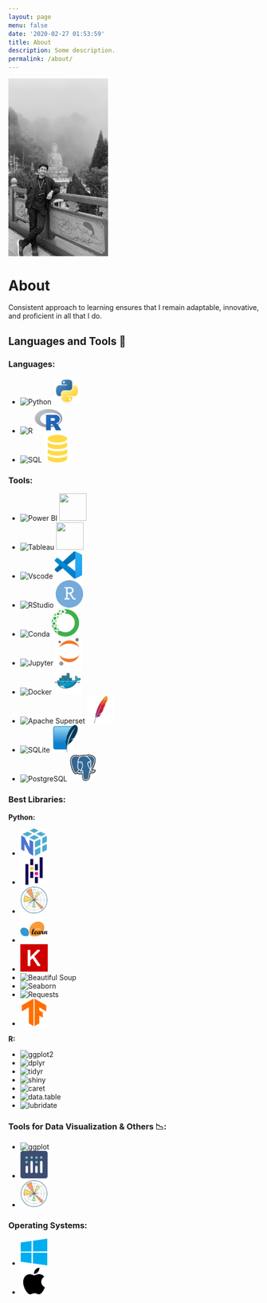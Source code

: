 ```yaml
---
layout: page
menu: false
date: '2020-02-27 01:53:59'
title: About
description: Some description.
permalink: /about/
---
```


<img class="img-square" src="/assets/img/uploads/profile.png" alt="Dimas Aditya" width="200">

# About

Consistent approach to learning ensures that I remain adaptable, innovative, and proficient in all that I do.

## Languages and Tools 📖

### Languages:
- ![Python](https://img.shields.io/badge/Python-3776AB?style=flat&logo=python&logoColor=white) <img src="https://github.com/devicons/devicon/blob/master/icons/python/python-original.svg" width="55" height="55">
- ![R](https://img.shields.io/badge/R-276DC3?style=flat&logo=r&logoColor=white) <img src="https://github.com/devicons/devicon/blob/master/icons/r/r-original.svg" width="55" height="55">
- ![SQL](https://img.shields.io/badge/SQL-4479A1?style=flat&logo=sqlite&logoColor=white) <img src="https://github.com/devicons/devicon/blob/master/icons/sql/sql-original.svg" width="55" height="55">

### Tools:
- ![Power BI](https://img.shields.io/badge/Power_BI-FF5722?style=flat&logo=powerbi&logoColor=white) <img src="https://github.com/devicons/devicon/blob/master/icons/powerbi/powerbi-original.svg" width="55" height="55">
- ![Tableau](https://img.shields.io/badge/Tableau-E97627?style=flat&logo=tableau&logoColor=white) <img src="https://github.com/devicons/devicon/blob/master/icons/tableau/tableau-original.svg" width="55" height="55">
- ![Vscode](https://img.shields.io/badge/Visual_Studio_Code-007ACC?style=flat&logo=visual-studio-code&logoColor=white) <img src="https://github.com/devicons/devicon/blob/master/icons/vscode/vscode-original.svg" width="55" height="55">
- ![RStudio](https://img.shields.io/badge/RStudio-75AADB?style=flat&logo=rstudio&logoColor=white) <img src="https://github.com/devicons/devicon/blob/master/icons/rstudio/rstudio-original.svg" width="55" height="55">
- ![Conda](https://img.shields.io/badge/Conda-44A833?style=flat&logo=anaconda&logoColor=white) <img src="https://github.com/devicons/devicon/blob/master/icons/anaconda/anaconda-original.svg" width="55" height="55">
- ![Jupyter](https://img.shields.io/badge/Jupyter-F37626?style=flat&logo=jupyter&logoColor=white) <img src="https://github.com/devicons/devicon/blob/master/icons/jupyter/jupyter-original.svg" width="55" height="55">
- ![Docker](https://img.shields.io/badge/Docker-2496ED?style=flat&logo=docker&logoColor=white) <img src="https://github.com/devicons/devicon/blob/master/icons/docker/docker-original.svg" width="55" height="55">
- ![Apache Superset](https://img.shields.io/badge/Apache_Superset-0A1F3D?style=flat&logo=apache-superset&logoColor=white) <img src="https://github.com/devicons/devicon/blob/master/icons/apache/apache-original.svg" width="55" height="55">
- ![SQLite](https://img.shields.io/badge/SQLite-003B57?style=flat&logo=sqlite&logoColor=white) <img src="https://github.com/devicons/devicon/blob/master/icons/sqlite/sqlite-original.svg" width="55" height="55">
- ![PostgreSQL](https://img.shields.io/badge/PostgreSQL-336791?style=flat&logo=postgresql&logoColor=white) <img src="https://github.com/devicons/devicon/blob/master/icons/postgresql/postgresql-original.svg" width="55" height="55">

### Best Libraries:

**Python:**
- <img src="https://github.com/devicons/devicon/blob/master/icons/numpy/numpy-original.svg" width="55" height="55" alt="NumPy">
- <img src="https://github.com/devicons/devicon/blob/master/icons/pandas/pandas-original.svg" width="55" height="55" alt="Pandas">
- <img src="https://github.com/devicons/devicon/blob/master/icons/matplotlib/matplotlib-original.svg" width="55" height="55" alt="Matplotlib">
- <img src="https://github.com/devicons/devicon/blob/master/icons/scikitlearn/scikitlearn-original.svg" width="55" height="55" alt="Scikit-learn">
- <img src="https://github.com/devicons/devicon/blob/master/icons/keras/keras-original.svg" width="55" height="55" alt="Keras">
- <img src="https://datascientest.com/en/wp-content/uploads/sites/9/2024/01/beautiful-soup.png" width="55" height="55" alt="Beautiful Soup">
- <img src="https://seaborn.pydata.org/_images/logo-tall-lightbg.svg" width="55" height="55" alt="Seaborn">
- <img src="https://fr.python-requests.org/en/latest/_static/requests-sidebar.png" width="55" height="55" alt="Requests">
- <img src="https://github.com/devicons/devicon/blob/master/icons/tensorflow/tensorflow-original.svg" width="55" height="55" alt="TensorFlow">

**R:**
- <img src="https://ggplot2.tidyverse.org/logo.png" width="55" height="55" alt="ggplot2">
- <img src="https://dplyr.tidyverse.org/logo.png" width="55" height="55" alt="dplyr">
- <img src="https://tidyr.tidyverse.org/logo.png" width="55" height="55" alt="tidyr">
- <img src="https://bookdown.org/martin_shepperd/ModernDataBook/images/C6_ShinySticker.png" width="55" height="55" alt="shiny">
- <img src="https://forum.posit.co/uploads/default/optimized/3X/6/3/639b244d305240ebbe76c5077baef563c884417f_2_500x500.jpeg" width="55" height="55" alt="caret">
- <img src="https://avatars.githubusercontent.com/u/7824179?s=200&v=4" width="55" height="55" alt="data.table">
- <img src="https://lubridate.tidyverse.org/logo.png" width="55" height="55" alt="lubridate">

### Tools for Data Visualization & Others 📉:
- <img src="https://ggplot2.tidyverse.org/logo.png" width="55" height="55" alt="ggplot">
- <img src="https://github.com/devicons/devicon/blob/master/icons/plotly/plotly-original.svg" width="55" height="55" alt="plotly">
- <img src="https://github.com/devicons/devicon/blob/master/icons/matplotlib/matplotlib-original.svg" width="55" height="55" alt="Matplotlib">

### Operating Systems:
- <img src="https://github.com/devicons/devicon/blob/master/icons/windows8/windows8-original.svg" width="55" height="55" alt="Windows">
- <img src="https://github.com/devicons/devicon/blob/master/icons/apple/apple-original.svg" width="55" height="55" alt="iOS">

